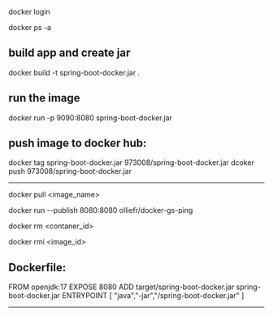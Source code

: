 docker login

docker ps -a

build app and create jar
----------------
  docker build -t spring-boot-docker.jar .

run the image
----------------
  docker run -p 9090:8080 spring-boot-docker.jar 

push image to docker hub:
----------------

docker tag spring-boot-docker.jar 973008/spring-boot-docker.jar
dcoker push 973008/spring-boot-docker.jar

-----------------
docker pull <image_name>

docker run --publish 8080:8080 olliefr/docker-gs-ping

docker rm <contaner_id>

docker rmi <image_id>

Dockerfile:
-----------
FROM openjdk:17
EXPOSE 8080
ADD target/spring-boot-docker.jar spring-boot-docker.jar
ENTRYPOINT [ "java","-jar","/spring-boot-docker.jar" ]

------------------------------------------------------------
